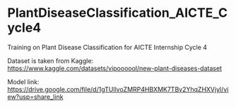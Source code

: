 # PlantDiseaseClassification_AICTE_Cycle4
Training on Plant Disease Classification for AICTE Internship Cycle 4

Dataset is taken from Kaggle:
https://www.kaggle.com/datasets/vipoooool/new-plant-diseases-dataset

Model link:
https://drive.google.com/file/d/1gTUllvoZMRP4HBXMK7TBv2YhqZHXVjyl/view?usp=share_link
